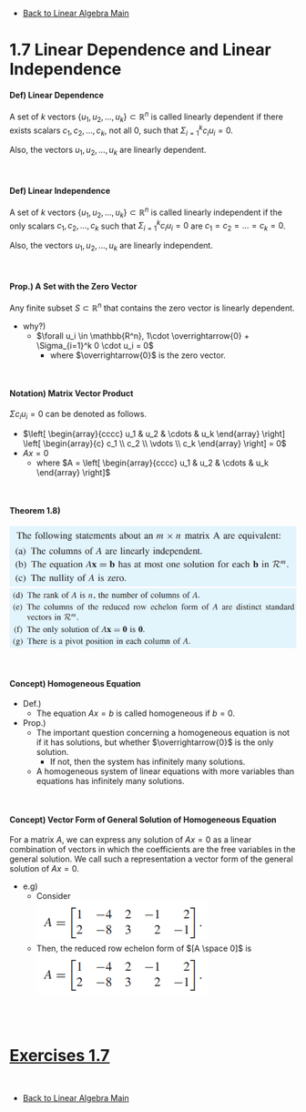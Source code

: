 * [Back to Linear Algebra Main](../../main.md)

# 1.7 Linear Dependence and Linear Independence

#### Def) Linear Dependence
A set of $k$ vectors $\lbrace u_1, u_2, \dots, u_k \rbrace \subset \mathbb{R}^n$ is called linearly dependent if there exists scalars $c_1, c_2, \dots, c_k$, not all 0, such that $\Sigma_{i=1}^k c_iu_i = 0$.

Also, the vectors $u_1, u_2, \dots, u_k$ are linearly dependent.

<br>

#### Def) Linear Independence
A set of $k$ vectors $\lbrace u_1, u_2, \dots, u_k \rbrace \subset \mathbb{R}^n$ is called linearly independent if the only scalars $c_1, c_2, \dots, c_k$ such that $\Sigma_{i=1}^k c_iu_i = 0$ are $c_1 = c_2 = \dots = c_k = 0$.

Also, the vectors $u_1, u_2, \dots, u_k$ are linearly independent.

<br>

#### Prop.) A Set with the Zero Vector
Any finite subset $S \subset \mathbb{R}^n$ that contains the zero vector is linearly dependent.
- why?)
  - $\forall u_i \in \mathbb{R^n}, 1\cdot \overrightarrow{0} + \Sigma_{i=1}^k 0 \cdot u_i = 0$
    - where $\overrightarrow{0}$ is the zero vector.

<br>

#### Notation) Matrix Vector Product
$\Sigma c_iu_i = 0$ can be denoted as follows.
- $`\left[ \begin{array}{cccc} u_1 & u_2 & \cdots & u_k \end{array} \right] \left[ \begin{array}{c} c_1 \\ c_2 \\ \vdots \\ c_k \end{array} \right] = 0`$
- $Ax = 0$
  - where $`A = \left[ \begin{array}{cccc} u_1 & u_2 & \cdots & u_k \end{array} \right]`$

<br>

#### Theorem 1.8)
![](images/001.png)   
![](images/002.png)   


<br>

#### Concept) Homogeneous Equation
- Def.)
  - The equation $Ax=b$ is called homogeneous if $b=0$.
- Prop.)
  - The important question concerning a homogeneous equation is not if it has solutions, but whether $\overrightarrow{0}$ is the only solution.
    - If not, then the system has infinitely many solutions.
  - A homogeneous system of linear equations with more variables than equations has infinitely many solutions.


<br>

#### Concept) Vector Form of General Solution of Homogeneous Equation
For a matrix $A$, we can express any solution of $Ax = 0$ as a linear combination of vectors in which the coefficients are the free variables in the general solution. We call such a representation a vector form of the general solution of $Ax = 0$.
- e.g)
  - Consider   
    ![](images/003.png)
  - Then, the reduced row echelon form of $[A \space 0]$ is   
    ![](images/003.png)


<br><br>

# [Exercises 1.7](./exercises.md)

<br>

* [Back to Linear Algebra Main](../../main.md)